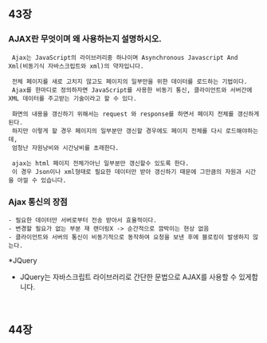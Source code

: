 ## 43장

### AJAX란 무엇이며 왜 사용하는지 설명하시오.

     Ajax는 JavaScript의 라이브러리중 하나이며 Asynchronous Javascript And Xml(비동기식 자바스크립트와 xml)의 약자입니다. 
     
     전체 페이지를 새로 고치지 않고도 페이지의 일부만을 위한 데이터를 로드하는 기법이다. 
     Ajax를 한마디로 정의하자면 JavaScript를 사용한 비동기 통신, 클라이언트와 서버간에 XML 데이터를 주고받는 기술이라고 할 수 있다.
     
     화면의 내용을 갱신하기 위해서는 request 와 response를 하면서 페이지 전체를 갱신하게 된다. 
     하지만 이렇게 할 경우 페이지의 일부분만 갱신할 경우에도 페이지 전체를 다시 로드해야하는데,
     엄청난 자원낭비와 시간낭비를 초래한다.
     
     ajax는 html 페이지 전체가아닌 일부분만 갱신할수 있도록 한다. 
     이 경우 Json이나 xml형태로 필요한 데이터만 받아 갱신하기 때문에 그만큼의 자원과 시간을 아낄 수 있습니다.

###  Ajax 통신의 장점

    - 필요한 데이터만 서버로부터 전송 받아서 효율적이다.
    - 변경할 필요가 없는 부분 재 랜더링X -> 순간적으로 깜박이는 현상 없음
    - 클라이언트와 서버의 통신이 비동기적으로 동작하여 요청을 보낸 후에 블로킹이 발생하지 않는다.

*JQuery
- JQuery는 자바스크립트 라이브러리로 간단한 문법으로 AJAX를 사용할 수 있게합니다.

<br>

## 44장
